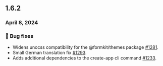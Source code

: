 ## 1.6.2

### April 8, 2024

### 🐛 Bug fixes
- Widens unocss compatibility for the @formkit/themes package [#1281](https://github.com/formkit/formkit/pull/1281).
- Small German translation fix [#1293](https://github.com/formkit/formkit/issues/1293).
- Adds additional dependencies to the create-app cli command [#1233](https://github.com/formkit/formkit/issues/1233).
